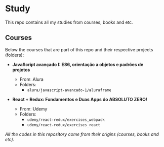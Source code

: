 # Study
This repo contains all my studies from courses, books and etc.


## Courses
Below the courses that are part of this repo and their respective projects (folders):

- **JavaScript avançado I: ES6, orientação a objetos e padrões de projetos**
    - From: Alura
    - Folders:
        - `alura/javascript-avancado-1/aluraframe`

- **React + Redux: Fundamentos e Duas Apps do ABSOLUTO ZERO!**
    - From: Udemy
    - Folders:
        - `udemy/react-redux/exercises_webpack`
        - `udemy/react-redux/exercises_react`


_All the codes in this repository come from their origins (courses, books and etc)._